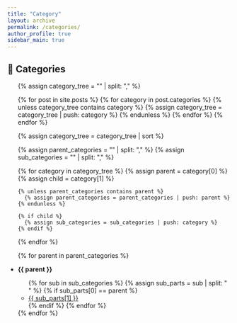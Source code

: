 ```yaml
---
title: "Category"
layout: archive
permalink: /categories/
author_profile: true
sidebar_main: true
---
```


<h2>📌 Categories</h2>

<ul>
  {% assign category_tree = "" | split: "," %}

  {% for post in site.posts %}
    {% for category in post.categories %}
      {% unless category_tree contains category %}
        {% assign category_tree = category_tree | push: category %}
      {% endunless %}
    {% endfor %}
  {% endfor %}

  {% assign category_tree = category_tree | sort %}

  {% assign parent_categories = "" | split: "," %}
  {% assign sub_categories = "" | split: "," %}

  {% for category in category_tree %}
    {% assign parent = category[0] %}
    {% assign child = category[1] %}

    {% unless parent_categories contains parent %}
      {% assign parent_categories = parent_categories | push: parent %}
    {% endunless %}

    {% if child %}
      {% assign sub_categories = sub_categories | push: category %}
    {% endif %}
  {% endfor %}

  {% for parent in parent_categories %}
    <li><strong>{{ parent }}</strong></li>
    <ul>
      {% for sub in sub_categories %}
        {% assign sub_parts = sub | split: " " %}
        {% if sub_parts[0] == parent %}
          <li>
            <a href="{{ site.baseurl }}/categories/{{ sub_parts[1] | slugify }}">{{ sub_parts[1] }}</a>
          </li>
        {% endif %}
      {% endfor %}
    </ul>
  {% endfor %}
</ul>
